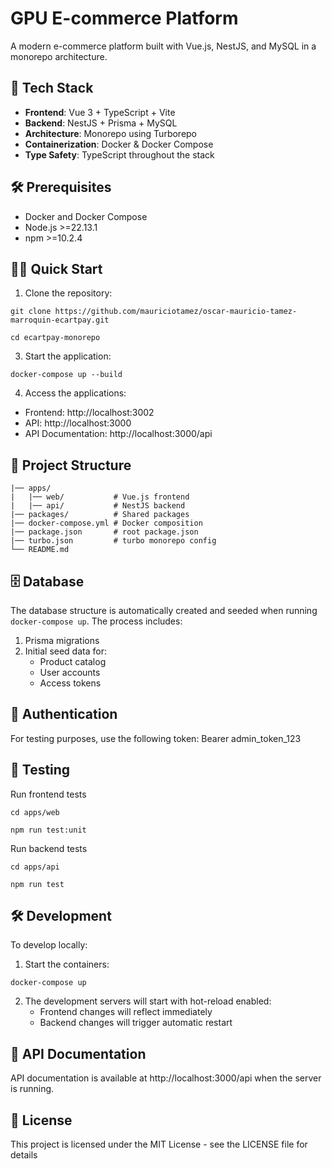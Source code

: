 # GPU E-commerce Platform

A modern e-commerce platform built with Vue.js, NestJS, and MySQL in a monorepo architecture.

## 🚀 Tech Stack

- **Frontend**: Vue 3 + TypeScript + Vite
- **Backend**: NestJS + Prisma + MySQL
- **Architecture**: Monorepo using Turborepo
- **Containerization**: Docker & Docker Compose
- **Type Safety**: TypeScript throughout the stack

## 🛠️ Prerequisites

- Docker and Docker Compose
- Node.js >=22.13.1
- npm >=10.2.4

## 🏃‍♂️ Quick Start

1. Clone the repository:

```
git clone https://github.com/mauriciotamez/oscar-mauricio-tamez-marroquin-ecartpay.git
```
```
cd ecartpay-monorepo
```

3. Start the application:
```
docker-compose up --build
```

4. Access the applications:
- Frontend: http://localhost:3002
- API: http://localhost:3000
- API Documentation: http://localhost:3000/api

## 📁 Project Structure

    
    |── apps/                  
    |   |── web/           # Vue.js frontend
    |   |── api/           # NestJS backend
    |── packages/          # Shared packages                    
    |── docker-compose.yml # Docker composition                     
    |── package.json       # root package.json
    |── turbo.json         # turbo monorepo config
    └── README.md


## 🗄️ Database

The database structure is automatically created and seeded when running `docker-compose up`. The process includes:

1. Prisma migrations
2. Initial seed data for:
   - Product catalog
   - User accounts
   - Access tokens

## 🔑 Authentication

For testing purposes, use the following token:
Bearer admin_token_123

## 🧪 Testing

Run frontend tests
```
cd apps/web
```
```
npm run test:unit
```
Run backend tests
```
cd apps/api
```
```
npm run test
```


## 🛠️ Development

To develop locally:

1. Start the containers:
```
docker-compose up
```


2. The development servers will start with hot-reload enabled:
   - Frontend changes will reflect immediately
   - Backend changes will trigger automatic restart

## 📝 API Documentation

API documentation is available at http://localhost:3000/api when the server is running.

## 📄 License

This project is licensed under the MIT License - see the LICENSE file for details
